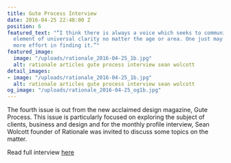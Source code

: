 ```yaml
---
title: Gute Process Interview
date: 2016-04-25 22:48:00 Z
position: 6
featured_text: "“I think there is always a voice which seeks to communicate with a
  element of universal clarity no matter the age or area. One just may need to spend
  more effort in finding it.”"
featured_image:
  image: "/uploads/rationale_2016-04-25_1b.jpg"
  alt: rationale articles gute process interview sean wolcott
detail_images:
- image: "/uploads/rationale_2016-04-25_1b.jpg"
  alt: rationale articles gute process interview sean wolcott
og_image: "/uploads/rationale_2016-04-25_og1b.jpg"
---
```


The fourth issue is out from the new acclaimed design magazine, Gute Process. This issue is particularly focused on exploring the subject of clients, business and design and for the monthly profile interview, Sean Wolcott founder of Rationale was invited to discuss some topics on the matter.

Read full interview [here](http://www.guteprocess.com/issues/04/sean-wolcott)
